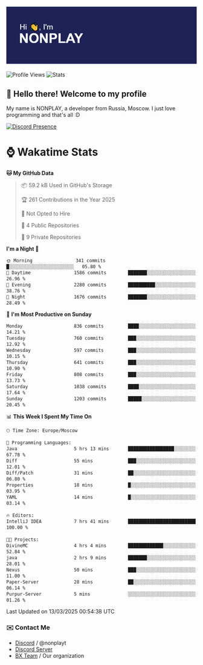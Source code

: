 ![Discord Presence](./header.png)
<br></br>
![Profile Views](https://komarev.com/ghpvc/?username=NONPLAYT&color=blue&style=for-the-badge)
![Stats](https://img.shields.io/badge/0%25-OPTIMIZED-orange?style=for-the-badge)


## :wave: Hello there! Welcome to my profile

My name is NONPLAY, a developer from Russia, Moscow. I just love programming and that's all :D

[![Discord Presence](https://lanyard.cnrad.dev/api/597087584090587177?showDisplayName=true)](https://discord.com/users/597087584090587177) 

# ⌚ Wakatime Stats

<!--START_SECTION:waka-->
**🐱 My GitHub Data** 

> 📦 59.2 kB Used in GitHub's Storage 
 > 
> 🏆 261 Contributions in the Year 2025
 > 
> 🚫 Not Opted to Hire
 > 
> 📜 4 Public Repositories 
 > 
> 🔑 9 Private Repositories 
 > 
**I'm a Night 🦉** 

```text
🌞 Morning                341 commits         █░░░░░░░░░░░░░░░░░░░░░░░░   05.80 % 
🌆 Daytime                1586 commits        ███████░░░░░░░░░░░░░░░░░░   26.96 % 
🌃 Evening                2280 commits        ██████████░░░░░░░░░░░░░░░   38.76 % 
🌙 Night                  1676 commits        ███████░░░░░░░░░░░░░░░░░░   28.49 % 
```
📅 **I'm Most Productive on Sunday** 

```text
Monday                   836 commits         ████░░░░░░░░░░░░░░░░░░░░░   14.21 % 
Tuesday                  760 commits         ███░░░░░░░░░░░░░░░░░░░░░░   12.92 % 
Wednesday                597 commits         ███░░░░░░░░░░░░░░░░░░░░░░   10.15 % 
Thursday                 641 commits         ███░░░░░░░░░░░░░░░░░░░░░░   10.90 % 
Friday                   808 commits         ███░░░░░░░░░░░░░░░░░░░░░░   13.73 % 
Saturday                 1038 commits        ████░░░░░░░░░░░░░░░░░░░░░   17.64 % 
Sunday                   1203 commits        █████░░░░░░░░░░░░░░░░░░░░   20.45 % 
```


📊 **This Week I Spent My Time On** 

```text
🕑︎ Time Zone: Europe/Moscow

💬 Programming Languages: 
Java                     5 hrs 13 mins       █████████████████░░░░░░░░   67.78 % 
Diff                     55 mins             ███░░░░░░░░░░░░░░░░░░░░░░   12.01 % 
Diff/Patch               31 mins             ██░░░░░░░░░░░░░░░░░░░░░░░   06.80 % 
Properties               18 mins             █░░░░░░░░░░░░░░░░░░░░░░░░   03.95 % 
YAML                     14 mins             █░░░░░░░░░░░░░░░░░░░░░░░░   03.14 % 

🔥 Editors: 
IntelliJ IDEA            7 hrs 41 mins       █████████████████████████   100.00 % 

🐱‍💻 Projects: 
DivineMC                 4 hrs 4 mins        █████████████░░░░░░░░░░░░   52.84 % 
java                     2 hrs 9 mins        ███████░░░░░░░░░░░░░░░░░░   28.01 % 
Nexus                    50 mins             ███░░░░░░░░░░░░░░░░░░░░░░   11.00 % 
Paper-Server             28 mins             ██░░░░░░░░░░░░░░░░░░░░░░░   06.14 % 
Purpur-Server            5 mins              ░░░░░░░░░░░░░░░░░░░░░░░░░   01.26 % 
```


 Last Updated on 13/03/2025 00:54:38 UTC
<!--END_SECTION:waka-->

### ✉️ Contact Me

- [Discord](https://discord.com/users/597087584090587177) / @nonplayt
- [Discord Server](https://discord.gg/p7cxhw7E2M)
- [BX Team](https://github.com/BX-Team) / Our organization
